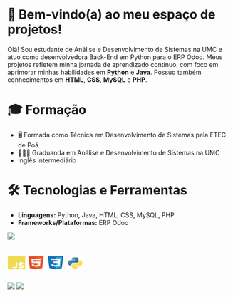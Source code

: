 # 🚀 Bem-vindo(a) ao meu espaço de projetos!
Olá! Sou estudante de Análise e Desenvolvimento de Sistemas na UMC e atuo como desenvolvedora Back-End em Python para o ERP Odoo.
Meus projetos refletem minha jornada de aprendizado contínuo, com foco em aprimorar minhas habilidades em **Python** e **Java**. Possuo também conhecimentos em **HTML**, **CSS**, **MySQL** e **PHP**.

# 🎓 Formação
- 🖥️ Formada como Técnica em Desenvolvimento de Sistemas pela ETEC de Poá <br>
- 👩🏻‍💻 Graduanda em Análise e Desenvolvimento de Sistemas na UMC
- Inglês intermediário 
# 🛠️ Tecnologias e Ferramentas
- **Linguagens:** Python, Java, HTML, CSS, MySQL, PHP
- **Frameworks/Plataformas:** ERP Odoo
<img height="170em" src="https://github-readme-stats.vercel.app/api/top-langs/?username=thaispoliveira&layout=compact&langs_count=7&theme=dracula">
<div style="display: inline_block"><br>
  <div style="display: inline_block"><br>
  <img align="center" alt="thais-Js" height="30" width="40" src="https://raw.githubusercontent.com/devicons/devicon/master/icons/javascript/javascript-plain.svg">
  <img align="center" alt="thais-HTML" height="30" width="40" src="https://raw.githubusercontent.com/devicons/devicon/master/icons/html5/html5-original.svg">
  <img align="center" alt="thais-CSS" height="30" width="40" src="https://raw.githubusercontent.com/devicons/devicon/master/icons/css3/css3-original.svg">
  <img align="center" alt="thais-Python" height="30" width="40" src="https://raw.githubusercontent.com/devicons/devicon/master/icons/python/python-original.svg">
  
</div>

##
 
<div> 
  <a href = "thaispoliveira07@gmail.com"><img src="https://img.shields.io/badge/-Gmail-%23333?style=for-the-badge&logo=gmail&logoColor=white" target="_blank"></a>
  <a href="www.linkedin.com/in/thais-oliveira-458533272" target="_blank"><img src="https://img.shields.io/badge/-LinkedIn-%230077B5?style=for-the-badge&logo=linkedin&logoColor=white" target="_blank"></a> 
  
</div>

